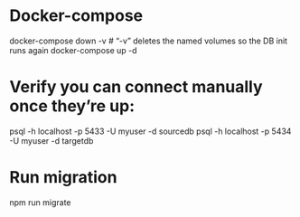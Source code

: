 # Docker-compose
docker-compose down -v 	# “-v” deletes the named volumes so the DB init runs again
docker-compose up -d

#  Verify you can connect manually once they’re up:
psql -h localhost -p 5433 -U myuser -d sourcedb
psql -h localhost -p 5434 -U myuser -d targetdb

# Run migration
npm run migrate
